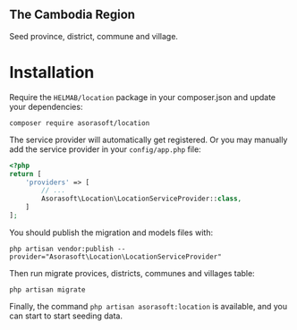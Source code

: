 The Cambodia Region
-------------------
Seed province, district, commune and village.

# Installation
Require the `HELMAB/location` package in your composer.json and update your dependencies:
```
composer require asorasoft/location
```

The service provider will automatically get registered. Or you may manually add the service provider in your `config/app.php` file:
```php
<?php
return [
    'providers' => [
        // ...
        Asorasoft\Location\LocationServiceProvider::class,
    ]
];
```

You should publish the migration and models files with:
```
php artisan vendor:publish --provider="Asorasoft\Location\LocationServiceProvider"
```

Then run migrate provices, districts, communes and villages table:
```
php artisan migrate
```

Finally, the command `php artisan asorasoft:location` is available, and you can start to start seeding data.
